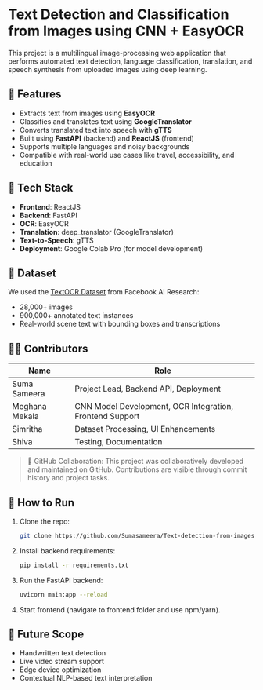 # Text Detection and Classification from Images using CNN + EasyOCR

This project is a multilingual image-processing web application that performs automated text detection, language classification, translation, and speech synthesis from uploaded images using deep learning.

## 🚀 Features
- Extracts text from images using **EasyOCR**
- Classifies and translates text using **GoogleTranslator**
- Converts translated text into speech with **gTTS**
- Built using **FastAPI** (backend) and **ReactJS** (frontend)
- Supports multiple languages and noisy backgrounds
- Compatible with real-world use cases like travel, accessibility, and education

## 🧠 Tech Stack
- **Frontend**: ReactJS
- **Backend**: FastAPI
- **OCR**: EasyOCR
- **Translation**: deep_translator (GoogleTranslator)
- **Text-to-Speech**: gTTS
- **Deployment**: Google Colab Pro (for model development)

## 📂 Dataset
We used the [TextOCR Dataset](https://github.com/facebookresearch/textvqa/tree/main/datasets/TextOCR) from Facebook AI Research:
- 28,000+ images
- 900,000+ annotated text instances
- Real-world scene text with bounding boxes and transcriptions

## 👨‍💻 Contributors

| Name              | Role                                 |
|-------------------|--------------------------------------|
| Suma Sameera      | Project Lead, Backend API, Deployment |
| Meghana Mekala    | CNN Model Development, OCR Integration, Frontend Support |
| Simritha          | Dataset Processing, UI Enhancements  |
| Shiva             | Testing, Documentation               |

> 🔗 GitHub Collaboration: This project was collaboratively developed and maintained on GitHub. Contributions are visible through commit history and project tasks.

## 📝 How to Run
1. Clone the repo:
    ```bash
    git clone https://github.com/Sumasameera/Text-detection-from-images-using-CNN-based-EasyOCR.git
    ```
2. Install backend requirements:
    ```bash
    pip install -r requirements.txt
    ```
3. Run the FastAPI backend:
    ```bash
    uvicorn main:app --reload
    ```
4. Start frontend (navigate to frontend folder and use npm/yarn).

## 🔮 Future Scope
- Handwritten text detection
- Live video stream support
- Edge device optimization
- Contextual NLP-based text interpretation
